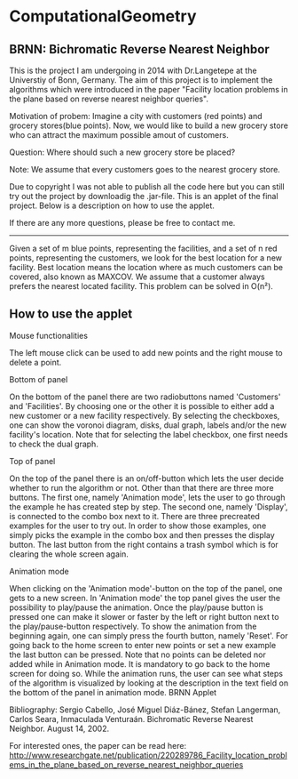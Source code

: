 # ComputationalGeometry
BRNN: Bichromatic Reverse Nearest Neighbor
------------------------------------------------------------------------------------------------------------------------
This is the project I am undergoing in 2014 with Dr.Langetepe at the Universtiy of Bonn, Germany. The aim of this project is to implement the algorithms which were introduced in the paper "Facility location problems in the plane based on reverse nearest neighbor queries".

Motivation of probem:
Imagine a city with customers (red points) and grocery stores(blue points).
Now, we would like to build a new grocery store who can attract the maximum possible amout of customers.

Question: Where should such a new grocery store be placed?

Note: We assume that every customers goes to the nearest grocery store.

Due to copyright I was not able to publish all the code here but you can still try out the project by downloadig the .jar-file. This is an applet of the final project.
Below is a description on how to use the applet.

If there are any more questions, please be free to contact me.

------------------------------------------------------------------------------------------------------------------------

Given a set of m blue points, representing the facilities, and a set of n red points, representing the customers, we look for the best location for a new facility. Best location means the location where as much customers can be covered, also known as MAXCOV. We assume that a customer always prefers the nearest located facility. This problem can be solved in O(n²).

How to use the applet
------------------------------------------------

Mouse functionalities

The left mouse click can be used to add new points and the right mouse to delete a point.

Bottom of panel

On the bottom of the panel there are two radiobuttons named 'Customers' and 'Facilities'. By choosing one or the other it is possible to either add a new customer or a new facility respectively. By selecting the checkboxes, one can show the voronoi diagram, disks, dual graph, labels and/or the new facility's location. Note that for selecting the label checkbox, one first needs to check the dual graph.

Top of panel

On the top of the panel there is an on/off-button which lets the user decide whether to run the algorithm or not. Other than that there are three more buttons. The first one, namely 'Animation mode', lets the user to go through the example he has created step by step. The second one, namely 'Display', is connected to the combo box next to it. There are three precreated examples for the user to try out. In order to show those examples, one simply picks the example in the combo box and then presses the display button. The last button from the right contains a trash symbol which is for clearing the whole screen again.

Animation mode

When clicking on the 'Animation mode'-button on the top of the panel, one gets to a new screen. In 'Animation mode' the top panel gives the user the possibility to play/pause the animation. Once the play/pause button is pressed one can make it slower or faster by the left or right button next to the play/pause-button respectively. To show the animation from the beginning again, one can simply press the fourth button, namely 'Reset'. For going back to the home screen to enter new points or set a new example the last button can be pressed. Note that no points can be deleted nor added while in Animation mode. It is mandatory to go back to the home screen for doing so. While the animation runs, the user can see what steps of the algorithm is visualized by looking at the description in the text field on the bottom of the panel in animation mode.
BRNN Applet




Bibliography: Sergio Cabello, José Miguel Diáz-Bánez, Stefan Langerman, Carlos Seara, Inmaculada Venturaán. Bichromatic Reverse Nearest Neighbor. August 14, 2002.

For interested ones, the paper can be read here: http://www.researchgate.net/publication/220289786_Facility_location_problems_in_the_plane_based_on_reverse_nearest_neighbor_queries
